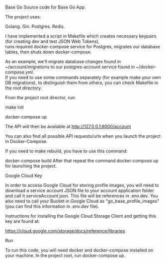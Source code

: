 Base Go Source code for Base Go App.

The project uses:

Golang. 
Gin. 
Postgres. 
Redis.

I have implemented a script in Makefile which creates necessary keypairs (for creating dev and test JSON Web Tokens),  
runs required docker-compose service for Postgres, migrates our database tables, then shuts down docker-compose.

As an example, we'll migrate database changes found in ~/account/migrations to our postgres-account service found in ~/docker-compose.yml.  
If you need to use some commands separately (for example make your own DB migrations), to distinguish them from others, 
you can check Makefile in the root directory.

From the project root director, run:

make init

docker-compose up  

The API will then be available at http://127.0.0.1:8000/account

You can also find all possible API requests/urls when you launch the project in Docker-Compose. 

If you need to make rebuild, you have to use this command:

docker-compose build
After that repeat the command docker-compose up for launching the project.


Google Cloud Key

In order to access Google Cloud for storing profile images, you will need to download a service account JSON file to your account application folder and call it serviceAccount.json. This file will be references in .env.dev. You also need to call your Bucket in Google Cloud as "go_base_profile_images" 
(you can find this information in .env.dev file).

Instructions for installing the Google Cloud Storage Client and getting this key are found at:

https://cloud.google.com/storage/docs/reference/libraries

Run

To run this code, you will need docker and docker-compose installed on your machine. In the project root, run docker-compose up.
